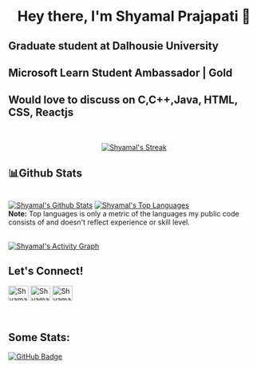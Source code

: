 

<h1 align="center"> Hey there, I'm Shyamal Prajapati 👋</h1>
<!-- <img src = "https://komarev.com/ghpvc/?username=shyamal2411&color=orange"> -->
<h2><strong>Graduate student at Dalhousie University</strong></h2>
<h2><strong>Microsoft Learn Student Ambassador | Gold</strong></h2>
<h2>Would love to discuss on <strong>C,C++,Java, HTML, CSS, Reactjs</strong></h2>
  <br/>

<p align="center">
    <a href="https://github.com/shyamal2411/github-readme-streak-stats">
        <img title="🔥 Get streak stats for your profile at git.io/streak-stats" alt="Shyamal's Streak" src="https://github-readme-streak-stats.herokuapp.com/?user=shyamal2411&"                    alt="shyamal2411&theme=black-ice&hide_border=true&stroke=0000&background=060A0CD0"/>
    </a>
  </p>
  
  ## 📊Github Stats

  <br/>
    <a href="https://github.com/shyamal2411/github-readme-stats"><img alt="Shyamal's Github Stats" src="https://github-readme-stats.vercel.app/api?username=shyamal2411&show_icons=true&count_private=true&theme=react&hide_border=true&bg_color=0D1117" /></a>
  <a href="https://github.com/shyamal2411/github-readme-stats"><img alt="Shyamal's Top Languages" src="https://github-readme-stats.vercel.app/api/top-langs/?username=shyamal2411&langs_count=8&count_private=true&layout=compact&theme=react&hide_border=true&bg_color=0D1117" /></a>
  <br/>
  <b>Note:</b> Top languages is only a metric of the languages my public code consists of and doesn't reflect experience or skill level.
  
<br/>
<br/>

<a href="https://github.com/shyamal2411/github-readme-activity-graph"><img alt="Shyamal's Activity Graph" src="https://activity-graph.herokuapp.com/graph?username=shyamal2411&bg_color=0D1117&color=5BCDEC&line=5BCDEC&point=FFFFFF&hide_border=true" /></a>
<br/>

## Let's Connect!
<p align="left">
<a href="https://www.linkedin.com/in/sgprajapati/" target="a _blank"><img align="center" src="https://raw.githubusercontent.com/rahuldkjain/github-profile-readme-generator/master/src/images/icons/Social/linked-in-alt.svg" alt="Shyamal Prajapati" height="30" width="40" /></a>
<a href="https://www.leetcode.com/Shyamal_2411" target="a _blank"><img align="center" src="https://raw.githubusercontent.com/rahuldkjain/github-profile-readme-generator/master/src/images/icons/Social/leet-code.svg" alt="Shyamal_2411" height="30" width="40" /></a>
<a href="https://instagram.com/shyamal.24" target="a _blank"><img align="center" src="https://raw.githubusercontent.com/rahuldkjain/github-profile-readme-generator/master/src/images/icons/Social/instagram.svg" alt="Shyamal.24" height="30" width="40" /></a>
</p>
<br/>

## Some Stats:

<a href="https://github.com/shyamal2411?tab=followers"><img src="https://img.shields.io/github/followers/shyamal2411?label=Followers&style=social" alt="GitHub Badge"></a>
